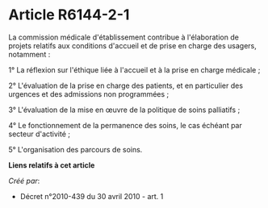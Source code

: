 # Article R6144-2-1

La commission médicale d'établissement contribue à l'élaboration de projets relatifs aux conditions d'accueil et de prise en
charge des usagers, notamment : 

1° La réflexion sur l'éthique liée à l'accueil et à la prise en charge médicale ; 

2° L'évaluation de la prise en charge des patients, et en particulier des urgences et des admissions non programmées ; 

3° L'évaluation de la mise en œuvre de la politique de soins palliatifs ; 

4° Le fonctionnement de la permanence des soins, le cas échéant par secteur d'activité ; 

5° L'organisation des parcours de soins.

**Liens relatifs à cet article**

_Créé par_:

  - Décret n°2010-439 du 30 avril 2010 - art. 1
